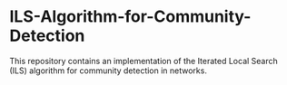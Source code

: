 # ILS-Algorithm-for-Community-Detection
This repository contains an implementation of the Iterated Local Search (ILS) algorithm for community detection in networks. 
